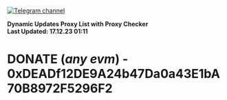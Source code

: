 [![Telegram channel](https://img.shields.io/endpoint?url=https://runkit.io/damiankrawczyk/telegram-badge/branches/master?url=https://t.me/n4z4v0d)](https://t.me/n4z4v0d) 

**Dynamic Updates Proxy List with Proxy Checker**  
**Last Updated: 17.12.23 01:11**

# DONATE (_any evm_) - 0xDEADf12DE9A24b47Da0a43E1bA70B8972F5296F2
